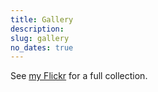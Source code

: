 ```yaml
---
title: Gallery
description: 
slug: gallery
no_dates: true
---
```

See [my Flickr](https://www.flickr.com/photos/jonkeane) for a full collection. 
